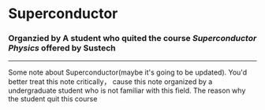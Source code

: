 # Superconductor
### Organzied by A student who quited the course _Superconductor Physics_ offered by Sustech
* * *
Some note about Superconductor(maybe it's going to be updated). You'd better treat this note critically， cause this note organized by a undergraduate student who is not familiar with this field. 
The reason why the student quit this course
